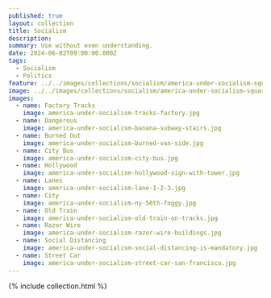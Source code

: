 ```yaml
---
published: true
layout: collection
title: Socialism
description: 
summary: Use without even understanding.
date: 2024-06-02T09:00:00.000Z
tags:
  - Socialism
  - Politics
feature: ../../images/collections/socialism/america-under-socialism-square.jpg
image: ../../images/collections/socialism/america-under-socialism-square.jpg
images:
  - name: Factory Tracks
    image: america-under-socialism-tracks-factory.jpg
  - name: Dangerous
    image: america-under-socialism-banana-subway-stairs.jpg
  - name: Burned Out
    image: america-under-socialism-burned-van-side.jpg
  - name: City Bus
    image: america-under-socialism-city-bus.jpg
  - name: Hollywood
    image: america-under-socialism-hollywood-sign-with-tower.jpg
  - name: Lanes
    image: america-under-socialism-lane-1-2-3.jpg
  - name: City
    image: america-under-socialism-ny-56th-foggy.jpg
  - name: Old Train
    image: america-under-socialism-old-train-on-tracks.jpg
  - name: Razor Wire
    image: america-under-socialism-razor-wire-buildings.jpg
  - name: Social Distancing
    image: america-under-socialism-social-distancing-is-mandatory.jpg
  - name: Street Car
    image: america-under-socialism-street-car-san-francisco.jpg
---
```

{% include collection.html %}
